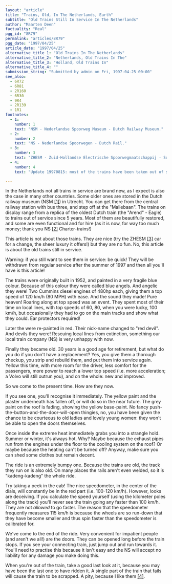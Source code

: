 ```yaml
---
layout: "article"
title: "Trains, Old, In The Netherlands, Earth"
subtitle: "Old Trains Still In Service In The Netherlands"
author: "Maarten Deen"
factuality: "Real"
pgg_id: "8R79"
permalink: "articles/8R79"
pgg_date: "1997/04/25"
article_date: "1997/04/25"
alternative_title_1: "Old Trains In The Netherlands"
alternative_title_2: "Netherlands, Old Trains In The"
alternative_title_3: "Holland, Old Trains In"
alternative_title_4: ""
submission_string: "Submitted by admin on Fri, 1997-04-25 00:00"
see_also:
  - 6R72
  - 6R81
  - 2R160
  - 6R30
  - 9R4
  - 2R139
  - 1R1
footnotes: 
  - 1:
    number: 1
    text: "NSM - Nederlandse Spoorweg Museum - Dutch Railway Museum."
  - 2:
    number: 2
    text: "NS - Nederlandse Spoorwegen - Dutch Rail."
  - 3:
    number: 3
    text: "ZHESM - Zuid-Hollandse Electrische Spoorwegmaatschappij - South-Holland (Holland the province) Electrical Railway company."
  - 4:
    number: 4
    text: "Update 19970815: most of the trains have been taken out of service."

---
```

<div>
<p>In the Netherlands not all trains in service are brand new, as I expect is also the case in many other countries. Some older ones are stored in the Dutch railway museum (NSM <a href="#footnote-body.1" name="footnote-link.1" class="footnote-link">[1]</a>) in Utrecht. You can get there from the central railway station with bus three, and step off at the "Maliebaan". The trains on display range from a replica of the oldest Dutch train (the "Arend" - Eagle) to trains out of service since 5 years. Most of them are beautifully restored, and some are even functional and for hire (as it is now, for way too much money; thank you NS <a href="#footnote-body.2" name="footnote-link.2" class="footnote-link">[2]</a> Charter-trains!)</p>
<p>This article is not about those trains. They are nice (try the ZHESM <a href="#footnote-body.3" name="footnote-link.3" class="footnote-link">[3]</a> car for a change, the sheer luxury it offers!) but they are no fun. No, this article is about the old trains still in service.</p>
<p>Warning: if you still want to see them in service: be quick! They will be withdrawn from regular service after the summer of 1997 and then all you'll have is this article!</p>
<p>The trains were originally built in 1952, and painted in a very fragile blue colour. Because of this colour they were called blue angels. And angelic they were! Two Cummins diesel engines of 480hp each, giving them a top speed of 120 km/h (80 MPH) with ease. And the sound they made! Pure heaven! Roaring along at top speed was an event. They spent most of their time on local lines, with top speeds of 60, 80, when you were lucky, 100 km/h, but occasionally they had to go on the main tracks and show what they could. Ear protectors required!</p>
<p>Later the were re-painted in red. Their nick-name changed to "red devil". And devils they were! Rescuing local lines from extinction, something our local train company (NS) is very unhappy with now.</p>
<p>Finally they became old. 30 years is a good age for retirement, but what do you do if you don't have a replacement? Yes, you give them a thorough checkup, you strip and rebuild them, and put them into service again. Yellow this time, with more room for the driver, less comfort for the passengers, more power to reach a lower top speed (i.e. more acceleration; a Volvo will still outrun you), and on the whole: new and improved.</p>
<p>So we come to the present time. How are they now.</p>
<p>If you see one, you'll recognise it immediately. The yellow paint and the plaster underneath has fallen off, or will do so in the near future. The grey paint on the roof is fading, showing the yellow base-paint. No fancy push-the-button-and-the-door-will-open thingies, no, you have been given the chance to be courteous to old ladies and lovely young women: they won't be able to open the doors themselves.</p>
<p>Once inside the extreme heat immediately grabs you into a strangle hold. Summer or winter, it's always hot. Why? Maybe because the exhaust pipes run from the engines under the floor to the cooling system on the roof? Or maybe because the heating can't be turned off? Anyway, make sure you can shed some clothes but remain decent.</p>
<p>The ride is an extremely bumpy one. Because the trains are old, the track they run on is also old. On many places the rails aren't even welded, so it is "kadeng-kadeng" the whole ride.</p>
<p>Try taking a peek in the cab! The nice speedometer, in the center of the dials, will constantly be in the red part (i.e. 100-120 km/h). However, looks are deceiving. If you calculate the speed yourself (using the kilometer poles along the track) you'll never see the train going any faster than 100 km/h. They are not <em>allowed</em> to go faster. The reason that the speedometer frequently measures 115 km/h is because the wheels are so run-down that they have become smaller and thus spin faster than the speedometer is calibrated for.</p>
<p>We've come to the end of the ride. Very convenient for impatient people (and aren't we all!) are the doors. They can be opened long before the train stops. If you see your connecting train, just jump out and run towards it. You'll need to practise this because it isn't easy and the NS will accept no liability for any damage you make doing this.</p>
<p>When you're out of the train, take a good last look at it, because you may have been the last one to have ridden it. A single part of the train that fails will cause the train to be scrapped. A pity, because I like them <a href="#footnote-body.4" name="footnote-link.4" class="footnote-link">[4]</a>.</p>
</div>
